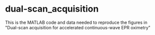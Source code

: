 dual-scan_acquisition
=====================

This is the MATLAB code and data needed to reproduce the figures in "Dual-scan acquisition for accelerated continuous-wave EPR oximetry"